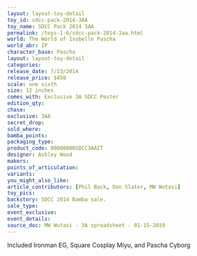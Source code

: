 ```yaml
---
layout: layout-toy-detail 
toy_id: sdcc-pack-2014-3AA
toy_name: SDCC Pack 2014 3AA
permalink: /toys-1-6/sdcc-pack-2014-3aa.html
world: The World of Isobelle Pascha
world_abr: IP
character_base: Pascha
layout: layout-toy-detail
categories: 
release_date: 7/23/2014
release_price: $450 
scale: one sixth
size: 12 inches
comes_with: Exclusive 3A SDCC Poster
edition_qty: 
chase: 
exclusive: 3AA
secret_drop: 
sold_where: 
bamba_points: 
packaging_type: 
product_code: 00000000SDCC3AAIT
designer: Ashley Wood
makers: 
points_of_articulation: 
variants: 
you_might_also_like: 
article_contributors: [Phil Back, Don Slater, MW Wutasi]
toy_pics: 
backstory: SDCC 2014 Bamba sale.
sale_type: 
event_exclusive: 
event_details: 
source_doc: MW Wutasi - 3A spreadsheet - 01-15-2019
---
```

Included Ironman EG, Square Cosplay Miyu, and Pascha Cyborg 